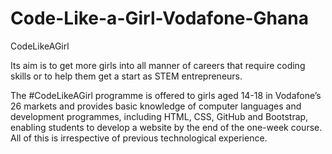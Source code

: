 # Code-Like-a-Girl-Vodafone-Ghana

CodeLikeAGirl

Its aim is to get more girls into all manner of careers that require coding skills or to help them get a start as STEM entrepreneurs.

The #CodeLikeAGirl programme is offered to girls aged 14-18 in Vodafone’s 26 markets and provides basic knowledge of computer languages and development programmes, including HTML, CSS, GitHub and Bootstrap, enabling students to develop a website by the end of the one-week course. All of this is irrespective of previous technological experience.

